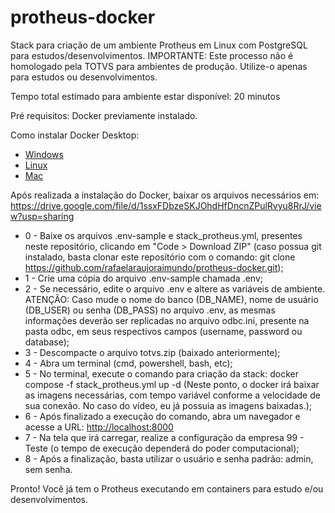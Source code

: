 # protheus-docker
Stack para criação de um ambiente Protheus em Linux com PostgreSQL para estudos/desenvolvimentos. IMPORTANTE: Este processo não é homologado pela TOTVS para ambientes de produção. Utilize-o apenas para estudos ou desenvolvimentos.

Tempo total estimado para ambiente estar disponível: 20 minutos

Pré requisitos: Docker previamente instalado.

Como instalar Docker Desktop:
 - <a href="https://docs.docker.com/desktop/install/windows-install/" target="_blank">Windows</a>
 - <a href="https://docs.docker.com/desktop/install/linux-install/" target="_blank">Linux</a>
 - <a href="https://docs.docker.com/desktop/install/mac-install/" target="_blank">Mac</a>

Após realizada a instalação do Docker, baixar os arquivos necessários em: <a href="https://drive.google.com/file/d/1ssxFDbzeSKJOhdHfDncnZPulRvyu8RrJ/view?usp=sharing" target="_black">https://drive.google.com/file/d/1ssxFDbzeSKJOhdHfDncnZPulRvyu8RrJ/view?usp=sharing</a>

- 0 - Baixe os arquivos .env-sample e stack_protheus.yml, presentes neste repositório, clicando em "Code > Download ZIP" (caso possua git instalado, basta clonar este repositório com o comando: git clone https://github.com/rafaelaraujoraimundo/protheus-docker.git);
- 1 - Crie uma cópia do arquivo .env-sample chamada .env;
- 2 - Se necessário, edite o arquivo .env e altere as variáveis de ambiente. ATENÇÃO: Caso mude o nome do banco (DB_NAME), nome de usuário (DB_USER) ou senha (DB_PASS) no arquivo .env, as mesmas informações deverão ser replicadas no arquivo odbc.ini, presente na pasta odbc, em seus respectivos campos (username, password ou database);
- 3 - Descompacte o arquivo totvs.zip (baixado anteriormente);
- 4 - Abra um terminal (cmd, powershell, bash, etc);
- 5 - No terminal, execute o comando para criação da stack: docker compose -f stack_protheus.yml up -d (Neste ponto, o docker irá baixar as imagens necessárias, com tempo variável conforme a velocidade de sua conexão. No caso do vídeo, eu já possuia as imagens baixadas.);
- 6 - Após finalizado a execução do comando, abra um navegador e acesse a URL: <a href="http://localhost:8000" target="_blank">http://localhost:8000</a>
- 7 - Na tela que irá carregar, realize a configuração da empresa 99 - Teste (o tempo de execução dependerá do poder computacional);
- 8 - Após a finalização, basta utilizar o usuário e senha padrão: admin, sem senha.

Pronto! Você já tem o Protheus executando em containers para estudo e/ou desenvolvimentos.
